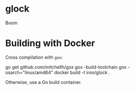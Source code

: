 glock
=====

Boom

# Building with Docker

Cross compilation with `gox`:

  go get github.com/mitchellh/gox
  gox -build-toolchain
  gox -osarch="linux/amd64"
  docker build -t iron/glock .

Otherwise, use a Go build container.
